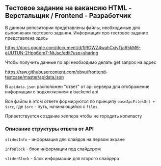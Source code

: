 ## Тестовое задание на вакансию HTML - Верстальщик / Frontend - Разработчик ##

В данном репозитории представлены файлы, необходимые для выполнения тестового задания. Информация про тестовое задание представлена здесь

https://docs.google.com/document/d/1jROWZ4wahCxiyTja65kM6-eUUTUN-2Hpp6dm7-NtJsc/edit?usp=sharing

Чтобы получить данные по api необходимо делать get запрос на адрес

https://raw.githubusercontent.com/obvu/frontend-testcase/master/apidata.json


В `apidata.json` расположен "ответ" от api сервера для отображение информации с подключением к backend api

Все файлы в этом ответе формируются по принципу `baseApiFilesUrl + $src`, где `$src` - путь, начинающийся с `files`.

Приветствуется создание хелпера чтобы не городить копипасту


### Описание структуры ответа от API ###

`slidesInfo` - информация для слайдов на первом экране

`infoBlock` - блок информации под слайдером

`sliderBlock` - блок информации для второго слайдера
